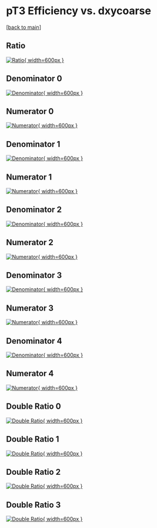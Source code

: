 # pT3 Efficiency vs. dxycoarse

[[back to main](./)]



## Ratio

[![Ratio](../mtv/var/pT3_xtr_211_-1_eff_dxycoarse.png){ width=600px }](../mtv/var/pT3_xtr_211_-1_eff_dxycoarse.pdf)

## Denominator 0

[![Denominator](../mtv/den/pT3_xtr_211_-1_eff_dxycoarse_den0.png){ width=600px }](../mtv/den/pT3_xtr_211_-1_eff_dxycoarse_den0.pdf)

## Numerator 0

[![Numerator](../mtv/num/pT3_xtr_211_-1_eff_dxycoarse_num0.png){ width=600px }](../mtv/num/pT3_xtr_211_-1_eff_dxycoarse_num0.pdf)

## Denominator 1

[![Denominator](../mtv/den/pT3_xtr_211_-1_eff_dxycoarse_den1.png){ width=600px }](../mtv/den/pT3_xtr_211_-1_eff_dxycoarse_den1.pdf)

## Numerator 1

[![Numerator](../mtv/num/pT3_xtr_211_-1_eff_dxycoarse_num1.png){ width=600px }](../mtv/num/pT3_xtr_211_-1_eff_dxycoarse_num1.pdf)

## Denominator 2

[![Denominator](../mtv/den/pT3_xtr_211_-1_eff_dxycoarse_den2.png){ width=600px }](../mtv/den/pT3_xtr_211_-1_eff_dxycoarse_den2.pdf)

## Numerator 2

[![Numerator](../mtv/num/pT3_xtr_211_-1_eff_dxycoarse_num2.png){ width=600px }](../mtv/num/pT3_xtr_211_-1_eff_dxycoarse_num2.pdf)

## Denominator 3

[![Denominator](../mtv/den/pT3_xtr_211_-1_eff_dxycoarse_den3.png){ width=600px }](../mtv/den/pT3_xtr_211_-1_eff_dxycoarse_den3.pdf)

## Numerator 3

[![Numerator](../mtv/num/pT3_xtr_211_-1_eff_dxycoarse_num3.png){ width=600px }](../mtv/num/pT3_xtr_211_-1_eff_dxycoarse_num3.pdf)

## Denominator 4

[![Denominator](../mtv/den/pT3_xtr_211_-1_eff_dxycoarse_den4.png){ width=600px }](../mtv/den/pT3_xtr_211_-1_eff_dxycoarse_den4.pdf)

## Numerator 4

[![Numerator](../mtv/num/pT3_xtr_211_-1_eff_dxycoarse_num4.png){ width=600px }](../mtv/num/pT3_xtr_211_-1_eff_dxycoarse_num4.pdf)

## Double Ratio 0

[![Double Ratio](../mtv/ratio/pT3_xtr_211_-1_eff_dxycoarse_ratio0.png){ width=600px }](../mtv/ratio/pT3_xtr_211_-1_eff_dxycoarse_ratio0.pdf)

## Double Ratio 1

[![Double Ratio](../mtv/ratio/pT3_xtr_211_-1_eff_dxycoarse_ratio1.png){ width=600px }](../mtv/ratio/pT3_xtr_211_-1_eff_dxycoarse_ratio1.pdf)

## Double Ratio 2

[![Double Ratio](../mtv/ratio/pT3_xtr_211_-1_eff_dxycoarse_ratio2.png){ width=600px }](../mtv/ratio/pT3_xtr_211_-1_eff_dxycoarse_ratio2.pdf)

## Double Ratio 3

[![Double Ratio](../mtv/ratio/pT3_xtr_211_-1_eff_dxycoarse_ratio3.png){ width=600px }](../mtv/ratio/pT3_xtr_211_-1_eff_dxycoarse_ratio3.pdf)

